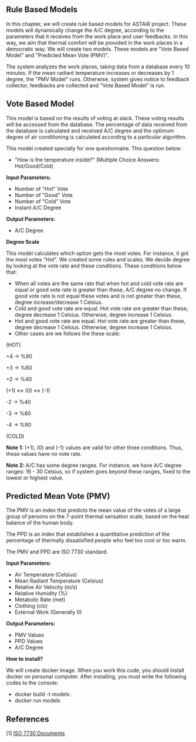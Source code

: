**Rule Based Models**
---
In this chapter, we will create rule based models for ASTAiR project. These models will dynamically change the A/C degree, according to the parameters that it receives from the work place and user feedbacks. In this way, we aim that thermal comfort will be provided in the work places in a democratic way. We will create two models. These models are "Vote Based Model" and "Predicted Mean Vote (PMV)".

The system analyzes the work places, taking data from a database every 10 minutes. If the mean radiant temperature increases or decreases by 1 degree, the "PMV Model" runs. Otherwise, system gives notice to feedback collector, feedbacks are collected and "Vote Based Model" is run.

**Vote Based Model**
---
This model is based on the results of voting at slack. These voting results will be accessed from the database. The percentage of data received from the database is calculated and received A/C degree and the optimum degree of air conditioning is calculated according to a particular algorithm.

This model created specially for one questionnaire. This question below:
- "How is the temperature inside?" (Multiple Choice Answers: Hot/Good/Cold)

**Input Parameters:**

- Number of "Hot" Vote
- Number of "Good" Vote
- Number of "Cold" Vote
- Instant A/C Degree

**Output Parameters:**

- A/C Degree

**Degree Scale**

This model calculates which option gets the most votes. For instance, it got the most votes "Hot". We created some rules and scales. We decide degree by looking at the vote rate and these conditions. These conditions below that:

- When all votes are the same rate that when hot and cold vote rate are equal or good vote rate is greater than these, A/C degree no change. If good vote rate is not equal these votes and is not greater than these, degree increase/decrease 1 Celsius.
- Cold and good vote rate are equal. Hot vote rate are greater than these, degree decrease 1 Celsius. Otherwise, degree increase 1 Celsius.
- Hot and good vote rate are equal. Hot vote rate are greater than these, degree decrease 1 Celsius. Otherwise, degree increase 1 Celsius.
- Other cases are we follows the these scale:

(HOT)

+4 -> %90

+3 -> %60

+2 -> %40

(+1) <-> (0) <-> (-1)

-2 -> %40

-3 -> %60

-4 -> %90

(COLD)

**Note 1:** (+1), (0) and (-1) values are valid for other three conditions. Thus, these values have no vote rate.

**Note 2:** A/C has some degree ranges. For instance, we have A/C degree ranges: 16 - 30 Celsius, so if system goes beyond these ranges, fixed to the lowest or highest value.

**Predicted Mean Vote (PMV)**
---
The PMV is an index that predicts the mean value of the votes of a large group of persons on the 7-point thermal sensation scale, based on the heat balance of the human body. 

The PPD is an index that establishes a quantitative prediction of the percentage of thermally dissatisfied people who feel too cool or too warm. 

The PMV and PPD are ISO 7730 standard.

**Input Parameters:**

- Air Temperature (Celsius)
- Mean Radiant Temperature (Celsius)
- Relative Air Velocity (m/s)
- Relative Humidity (%)
- Metabolic Rate (met) 
- Clothing (clo)
- External Work (Generally 0)

**Output Parameters:**

- PMV Values
- PPD Values
- A/C Degree

**How to install?**

We will create docker image. When you work this code, you should install docker on personal computer. After installing, you must write the following codes to the console:

- docker build -t models . 
- docker run models

**References**
---
[1] [ISO 7730 Documents](http://www.asandanismanlik.com/wp-content/uploads/2016/12/katalogs-1343-DD.24-TS_EN_ISO_7730.pdf) 
